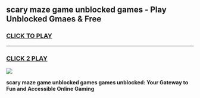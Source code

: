 
## scary maze game unblocked games - Play Unblocked Gmaes & Free
<h3>
<a href="https://premium.freeplayer.one?title=scary_maze_game_unblocked_games&ref=19F">CLICK TO PLAY</a></h3>
<hr>

<h3>
<a href="https://premium.freeplayer.one?title=scary_maze_game_unblocked_games&ref=19F">CLICK 2 PLAY</a>
  
</h3>

<a href="https://premium.freeplayer.one?title=scary_maze_game_unblocked_games&ref=19F/"><img src="https://clearcache.store/games.png"></a>


**scary maze game unblocked games games unblocked: Your Gateway to Fun and Accessible Online Gaming**
